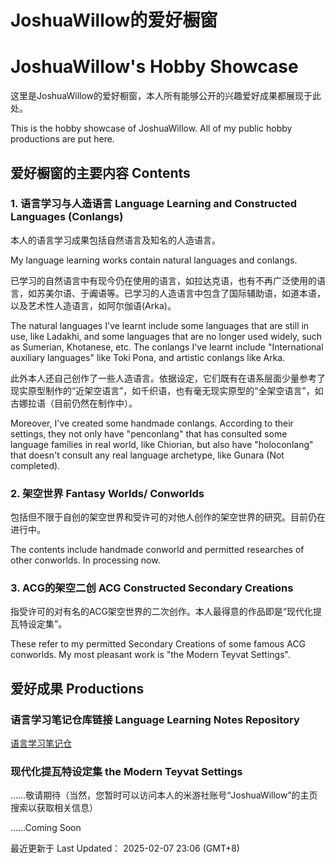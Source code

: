 # JoshuaWillow的爱好橱窗

# JoshuaWillow's Hobby Showcase

这里是JoshuaWillow的爱好橱窗，本人所有能够公开的兴趣爱好成果都展现于此处。

This is the hobby showcase of JoshuaWillow. All of my public hobby productions are put here.

## 爱好橱窗的主要内容 Contents

### 1. 语言学习与人造语言 Language Learning and Constructed Languages (Conlangs)

本人的语言学习成果包括自然语言及知名的人造语言。

My language learning works contain natural languages and conlangs.

已学习的自然语言中有现今仍在使用的语言，如拉达克语，也有不再广泛使用的语言，如苏美尔语、于阗语等。已学习的人造语言中包含了国际辅助语，如道本语，以及艺术性人造语言，如阿尔伽语(Arka)。

The natural languages I've learnt include some languages that are still in use, like Ladakhi, and some languages that are no longer used widely, such as Sumerian, Khotanese, etc. The conlangs I've learnt include "International auxiliary languages" like Toki Pona, and artistic conlangs like Arka.

此外本人还自己创作了一些人造语言。依据设定，它们既有在语系层面少量参考了现实原型制作的“近架空语言”，如千织语，也有毫无现实原型的“全架空语言”，如古娜拉语（目前仍然在制作中）。

Moreover, I've created some handmade conlangs. According to their settings, they not only have "penconlang" that has consulted some language families in real world, like Chiorian, but also have "holoconlang" that doesn't consult any real language archetype, like Gunara (Not completed).

### 2. 架空世界 Fantasy Worlds/ Conworlds

包括但不限于自创的架空世界和受许可的对他人创作的架空世界的研究。目前仍在进行中。

The contents include handmade conworld and permitted researches of other conworlds. In processing now.

### 3. ACG的架空二创 ACG Constructed Secondary Creations

指受许可的对有名的ACG架空世界的二次创作。本人最得意的作品即是“现代化提瓦特设定集”。

These refer to my permitted Secondary Creations of some famous ACG conworlds. My most pleasant work is "the Modern Teyvat Settings".

## 爱好成果 Productions

### 语言学习笔记仓库链接 Language Learning Notes Repository

[语言学习笔记仓](https://wseriesy.github.io/multilang-resource/)

### 现代化提瓦特设定集 the Modern Teyvat Settings

……敬请期待（当然，您暂时可以访问本人的米游社账号“JoshuaWillow”的主页搜索以获取相关信息）

……Coming Soon

最近更新于 Last Updated： 2025-02-07 23:06 (GMT+8)

